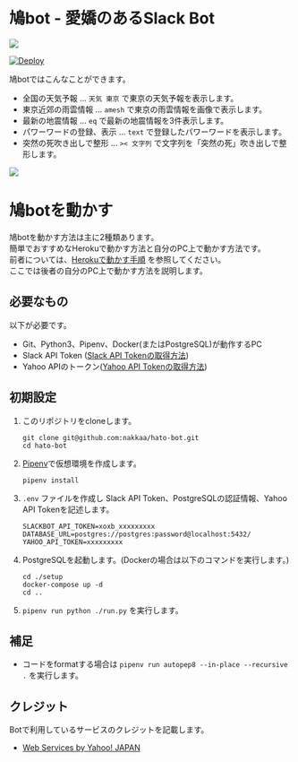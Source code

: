 # 鳩bot - 愛嬌のあるSlack Bot
![](https://github.com/nakkaa/hato-bot/workflows/pr-test/badge.svg)  
  
[![Deploy](https://www.herokucdn.com/deploy/button.svg)](https://heroku.com/deploy)

鳩botではこんなことができます。

- 全国の天気予報 ... `天気 東京` で東京の天気予報を表示します。
- 東京近郊の雨雲情報 ... `amesh` で東京の雨雲情報を画像で表示します。
- 最新の地震情報 ... `eq` で最新の地震情報を3件表示します。
- パワーワードの登録、表示 ... `text` で登録したパワーワードを表示します。
- 突然の死吹き出しで整形 ... `>< 文字列` で文字列を「突然の死」吹き出しで整形します。

![](https://github.com/nakkaa/hato-age-bot/blob/images/hato1.png)

# 鳩botを動かす

鳩botを動かす方法は主に2種類あります。  
簡単でおすすめなHerokuで動かす方法と自分のPC上で動かす方法です。  
前者については、[Herokuで動かす手順](https://github.com/nakkaa/hato-bot/wiki/Heroku%E3%81%A7%E5%8B%95%E3%81%8B%E3%81%99%E6%89%8B%E9%A0%86) を参照してください。  
ここでは後者の自分のPC上で動かす方法を説明します。

## 必要なもの
以下が必要です。
- Git、Python3、Pipenv、Docker(またはPostgreSQL)が動作するPC
- Slack API Token ([Slack API Tokenの取得方法](https://github.com/nakkaa/hato-bot/wiki/Slack-API-Token%E3%81%AE%E5%8F%96%E5%BE%97%E6%96%B9%E6%B3%95))
- Yahoo APIのトークン([Yahoo API Tokenの取得方法](https://github.com/nakkaa/hato-bot/wiki/Yahoo-API-Token%E3%81%AE%E5%8F%96%E5%BE%97%E6%96%B9%E6%B3%95))

## 初期設定

1. このリポジトリをcloneします。
    ```
    git clone git@github.com:nakkaa/hato-bot.git
    cd hato-bot
    ```

2. [Pipenv](https://pipenv-ja.readthedocs.io/ja/translate-ja/)で仮想環境を作成します。
    ```
    pipenv install
    ```

3. `.env` ファイルを作成し  Slack API Token、PostgreSQLの認証情報、Yahoo API Tokenを記述します。
    ```
    SLACKBOT_API_TOKEN=xoxb_xxxxxxxxx
    DATABASE_URL=postgres://postgres:password@localhost:5432/
    YAHOO_API_TOKEN=xxxxxxxxx
    ```
4. PostgreSQLを起動します。(Dockerの場合は以下のコマンドを実行します。)

    ```
    cd ./setup
    docker-compose up -d
    cd ..
    ```

6. `pipenv run python ./run.py` を実行します。

## 補足

- コードをformatする場合は `pipenv run autopep8 --in-place --recursive .` を実行します。

## クレジット
Botで利用しているサービスのクレジットを記載します。

- [Web Services by Yahoo! JAPAN](https://developer.yahoo.co.jp/about)
